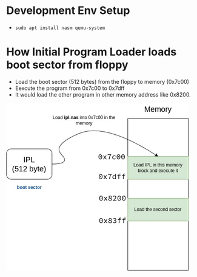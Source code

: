# Development Env Setup
- ```sudo apt install nasm qemu-system```

# How Initial Program Loader loads boot sector from floppy
- Load the boot sector (512 bytes) from the floppy to memory (0x7c00)
- Eexcute the program from 0x7c00 to 0x7dff
- It would load the other program in other memory address like 0x8200.

![](ipl.jpg "IPL")

